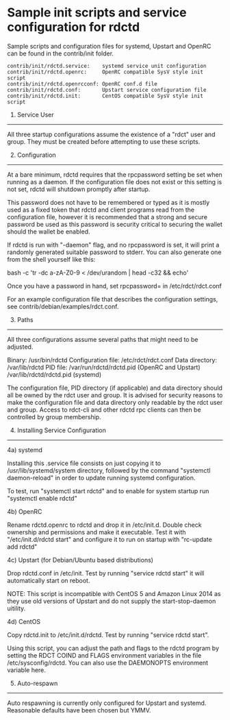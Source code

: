 Sample init scripts and service configuration for rdctd
==========================================================

Sample scripts and configuration files for systemd, Upstart and OpenRC
can be found in the contrib/init folder.

    contrib/init/rdctd.service:    systemd service unit configuration
    contrib/init/rdctd.openrc:     OpenRC compatible SysV style init script
    contrib/init/rdctd.openrcconf: OpenRC conf.d file
    contrib/init/rdctd.conf:       Upstart service configuration file
    contrib/init/rdctd.init:       CentOS compatible SysV style init script

1. Service User
---------------------------------

All three startup configurations assume the existence of a "rdct" user
and group.  They must be created before attempting to use these scripts.

2. Configuration
---------------------------------

At a bare minimum, rdctd requires that the rpcpassword setting be set
when running as a daemon.  If the configuration file does not exist or this
setting is not set, rdctd will shutdown promptly after startup.

This password does not have to be remembered or typed as it is mostly used
as a fixed token that rdctd and client programs read from the configuration
file, however it is recommended that a strong and secure password be used
as this password is security critical to securing the wallet should the
wallet be enabled.

If rdctd is run with "-daemon" flag, and no rpcpassword is set, it will
print a randomly generated suitable password to stderr.  You can also
generate one from the shell yourself like this:

bash -c 'tr -dc a-zA-Z0-9 < /dev/urandom | head -c32 && echo'

Once you have a password in hand, set rpcpassword= in /etc/rdct/rdct.conf

For an example configuration file that describes the configuration settings,
see contrib/debian/examples/rdct.conf.

3. Paths
---------------------------------

All three configurations assume several paths that might need to be adjusted.

Binary:              /usr/bin/rdctd
Configuration file:  /etc/rdct/rdct.conf
Data directory:      /var/lib/rdctd
PID file:            /var/run/rdctd/rdctd.pid (OpenRC and Upstart)
                     /var/lib/rdctd/rdctd.pid (systemd)

The configuration file, PID directory (if applicable) and data directory
should all be owned by the rdct user and group.  It is advised for security
reasons to make the configuration file and data directory only readable by the
rdct user and group.  Access to rdct-cli and other rdctd rpc clients
can then be controlled by group membership.

4. Installing Service Configuration
-----------------------------------

4a) systemd

Installing this .service file consists on just copying it to
/usr/lib/systemd/system directory, followed by the command
"systemctl daemon-reload" in order to update running systemd configuration.

To test, run "systemctl start rdctd" and to enable for system startup run
"systemctl enable rdctd"

4b) OpenRC

Rename rdctd.openrc to rdctd and drop it in /etc/init.d.  Double
check ownership and permissions and make it executable.  Test it with
"/etc/init.d/rdctd start" and configure it to run on startup with
"rc-update add rdctd"

4c) Upstart (for Debian/Ubuntu based distributions)

Drop rdctd.conf in /etc/init.  Test by running "service rdctd start"
it will automatically start on reboot.

NOTE: This script is incompatible with CentOS 5 and Amazon Linux 2014 as they
use old versions of Upstart and do not supply the start-stop-daemon uitility.

4d) CentOS

Copy rdctd.init to /etc/init.d/rdctd. Test by running "service rdctd start".

Using this script, you can adjust the path and flags to the rdctd program by
setting the RDCT COIND and FLAGS environment variables in the file
/etc/sysconfig/rdctd. You can also use the DAEMONOPTS environment variable here.

5. Auto-respawn
-----------------------------------

Auto respawning is currently only configured for Upstart and systemd.
Reasonable defaults have been chosen but YMMV.
